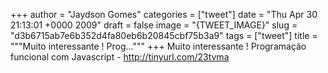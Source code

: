 
+++
author = "Jaydson Gomes"
categories = ["tweet"]
date = "Thu Apr 30 21:13:01 +0000 2009"
draft = false
image = "{TWEET_IMAGE}"
slug = "d3b6715ab7e6b352d4fa80eb6b20845cbf75b3a9"
tags = ["tweet"]
title = """Muito interessante ! Prog..."""
+++
Muito interessante ! Programação funcional com Javascript - http://tinyurl.com/23tvma

